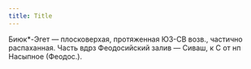 ```yaml
---
title: Title
---
```


Биюк*-Эгет — плосковерхая, протяженная ЮЗ-СВ возв., частично распаханная. Часть
вдрз Феодосийский залив — Сиваш, к С от нп Насыпное (Феодос.).
